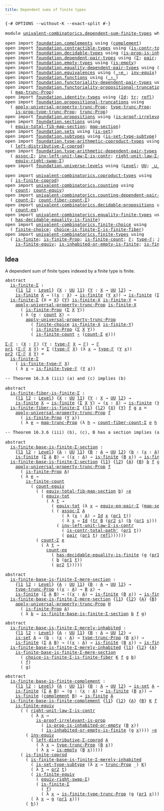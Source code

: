 ```yaml
---
title: Dependent sums of finite types
---
```


<pre class="Agda"><a id="56" class="Symbol">{-#</a> <a id="60" class="Keyword">OPTIONS</a> <a id="68" class="Pragma">--without-K</a> <a id="80" class="Pragma">--exact-split</a> <a id="94" class="Symbol">#-}</a>

<a id="99" class="Keyword">module</a> <a id="106" href="univalent-combinatorics.dependent-sum-finite-types.html" class="Module">univalent-combinatorics.dependent-sum-finite-types</a> <a id="157" class="Keyword">where</a>

<a id="164" class="Keyword">open</a> <a id="169" class="Keyword">import</a> <a id="176" href="foundation.complements.html" class="Module">foundation.complements</a> <a id="199" class="Keyword">using</a> <a id="205" class="Symbol">(</a><a id="206" href="foundation.complements.html#478" class="Function">complement</a><a id="216" class="Symbol">)</a>
<a id="218" class="Keyword">open</a> <a id="223" class="Keyword">import</a> <a id="230" href="foundation.contractible-types.html" class="Module">foundation.contractible-types</a> <a id="260" class="Keyword">using</a> <a id="266" class="Symbol">(</a><a id="267" href="foundation-core.contractible-types.html#2264" class="Function">is-contr-total-path&#39;</a><a id="287" class="Symbol">)</a>
<a id="289" class="Keyword">open</a> <a id="294" class="Keyword">import</a> <a id="301" href="foundation.decidable-types.html" class="Module">foundation.decidable-types</a> <a id="328" class="Keyword">using</a> <a id="334" class="Symbol">(</a><a id="335" href="foundation.decidable-types.html#7188" class="Function">is-prop-is-inhabited-or-empty</a><a id="364" class="Symbol">)</a>
<a id="366" class="Keyword">open</a> <a id="371" class="Keyword">import</a> <a id="378" href="foundation.dependent-pair-types.html" class="Module">foundation.dependent-pair-types</a> <a id="410" class="Keyword">using</a> <a id="416" class="Symbol">(</a><a id="417" href="foundation-core.dependent-pair-types.html#515" class="Record">Σ</a><a id="418" class="Symbol">;</a> <a id="420" href="foundation-core.dependent-pair-types.html#588" class="InductiveConstructor">pair</a><a id="424" class="Symbol">;</a> <a id="426" href="foundation-core.dependent-pair-types.html#605" class="Field">pr1</a><a id="429" class="Symbol">;</a> <a id="431" href="foundation-core.dependent-pair-types.html#617" class="Field">pr2</a><a id="434" class="Symbol">)</a>
<a id="436" class="Keyword">open</a> <a id="441" class="Keyword">import</a> <a id="448" href="foundation.empty-types.html" class="Module">foundation.empty-types</a> <a id="471" class="Keyword">using</a> <a id="477" class="Symbol">(</a><a id="478" href="foundation-core.empty-types.html#1228" class="Function">is-empty</a><a id="486" class="Symbol">)</a>
<a id="488" class="Keyword">open</a> <a id="493" class="Keyword">import</a> <a id="500" href="foundation.equality-dependent-pair-types.html" class="Module">foundation.equality-dependent-pair-types</a> <a id="541" class="Keyword">using</a> <a id="547" class="Symbol">(</a><a id="548" href="foundation.equality-dependent-pair-types.html#2260" class="Function">equiv-eq-pair-Σ</a><a id="563" class="Symbol">)</a>
<a id="565" class="Keyword">open</a> <a id="570" class="Keyword">import</a> <a id="577" href="foundation.equivalences.html" class="Module">foundation.equivalences</a> <a id="601" class="Keyword">using</a> <a id="607" class="Symbol">(</a><a id="608" href="foundation-core.equivalences.html#7869" class="Function Operator">_∘e_</a><a id="612" class="Symbol">;</a> <a id="614" href="foundation-core.equivalences.html#5721" class="Function">inv-equiv</a><a id="623" class="Symbol">)</a>
<a id="625" class="Keyword">open</a> <a id="630" class="Keyword">import</a> <a id="637" href="foundation.functions.html" class="Module">foundation.functions</a> <a id="658" class="Keyword">using</a> <a id="664" class="Symbol">(</a><a id="665" href="foundation-core.functions.html#420" class="Function Operator">_∘_</a><a id="668" class="Symbol">)</a>
<a id="670" class="Keyword">open</a> <a id="675" class="Keyword">import</a> <a id="682" href="foundation.functoriality-dependent-pair-types.html" class="Module">foundation.functoriality-dependent-pair-types</a> <a id="728" class="Keyword">using</a> <a id="734" class="Symbol">(</a><a id="735" href="foundation-core.functoriality-dependent-pair-types.html#6817" class="Function">equiv-tot</a><a id="744" class="Symbol">)</a>
<a id="746" class="Keyword">open</a> <a id="751" class="Keyword">import</a> <a id="758" href="foundation.functoriality-propositional-truncation.html" class="Module">foundation.functoriality-propositional-truncation</a> <a id="808" class="Keyword">using</a>
  <a id="816" class="Symbol">(</a> <a id="818" href="foundation.functoriality-propositional-truncation.html#1456" class="Function">map-trunc-Prop</a><a id="832" class="Symbol">)</a>
<a id="834" class="Keyword">open</a> <a id="839" class="Keyword">import</a> <a id="846" href="foundation.identity-types.html" class="Module">foundation.identity-types</a> <a id="872" class="Keyword">using</a> <a id="878" class="Symbol">(</a><a id="879" href="foundation-core.identity-types.html#1767" class="Datatype">Id</a><a id="881" class="Symbol">;</a> <a id="883" href="foundation-core.identity-types.html#5702" class="Function">tr</a><a id="885" class="Symbol">;</a> <a id="887" href="foundation-core.identity-types.html#1820" class="InductiveConstructor">refl</a><a id="891" class="Symbol">)</a>
<a id="893" class="Keyword">open</a> <a id="898" class="Keyword">import</a> <a id="905" href="foundation.propositional-truncations.html" class="Module">foundation.propositional-truncations</a> <a id="942" class="Keyword">using</a>
  <a id="950" class="Symbol">(</a> <a id="952" href="foundation.propositional-truncations.html#5611" class="Function">apply-universal-property-trunc-Prop</a><a id="987" class="Symbol">;</a> <a id="989" href="foundation.propositional-truncations.html#2048" class="Function">type-trunc-Prop</a><a id="1004" class="Symbol">;</a>
    <a id="1010" href="foundation.propositional-truncations.html#2227" class="Function">is-prop-type-trunc-Prop</a><a id="1033" class="Symbol">;</a> <a id="1035" href="foundation.propositional-truncations.html#2546" class="Function">trunc-Prop</a><a id="1045" class="Symbol">)</a>
<a id="1047" class="Keyword">open</a> <a id="1052" class="Keyword">import</a> <a id="1059" href="foundation.propositions.html" class="Module">foundation.propositions</a> <a id="1083" class="Keyword">using</a> <a id="1089" class="Symbol">(</a><a id="1090" href="foundation-core.propositions.html#3047" class="Function">is-proof-irrelevant-is-prop</a><a id="1117" class="Symbol">)</a>
<a id="1119" class="Keyword">open</a> <a id="1124" class="Keyword">import</a> <a id="1131" href="foundation.sections.html" class="Module">foundation.sections</a> <a id="1151" class="Keyword">using</a>
  <a id="1159" class="Symbol">(</a> <a id="1161" href="foundation.sections.html#3091" class="Function">equiv-total-fib-map-section</a><a id="1188" class="Symbol">;</a> <a id="1190" href="foundation.sections.html#1761" class="Function">map-section</a><a id="1201" class="Symbol">)</a>
<a id="1203" class="Keyword">open</a> <a id="1208" class="Keyword">import</a> <a id="1215" href="foundation.sets.html" class="Module">foundation.sets</a> <a id="1231" class="Keyword">using</a> <a id="1237" class="Symbol">(</a><a id="1238" href="foundation-core.sets.html#1113" class="Function">is-set</a><a id="1244" class="Symbol">)</a>
<a id="1246" class="Keyword">open</a> <a id="1251" class="Keyword">import</a> <a id="1258" href="foundation.subtypes.html" class="Module">foundation.subtypes</a> <a id="1278" class="Keyword">using</a> <a id="1284" class="Symbol">(</a><a id="1285" href="foundation-core.subtypes.html#5281" class="Function">is-set-type-subtype</a><a id="1304" class="Symbol">)</a>
<a id="1306" class="Keyword">open</a> <a id="1311" class="Keyword">import</a> <a id="1318" href="foundation.type-arithmetic-coproduct-types.html" class="Module">foundation.type-arithmetic-coproduct-types</a> <a id="1361" class="Keyword">using</a>
  <a id="1369" class="Symbol">(</a> <a id="1371" href="foundation.type-arithmetic-coproduct-types.html#7387" class="Function">left-distributive-Σ-coprod</a><a id="1397" class="Symbol">)</a>
<a id="1399" class="Keyword">open</a> <a id="1404" class="Keyword">import</a> <a id="1411" href="foundation.type-arithmetic-dependent-pair-types.html" class="Module">foundation.type-arithmetic-dependent-pair-types</a> <a id="1459" class="Keyword">using</a>
  <a id="1467" class="Symbol">(</a> <a id="1469" href="foundation-core.type-arithmetic-dependent-pair-types.html#5675" class="Function">assoc-Σ</a><a id="1476" class="Symbol">;</a> <a id="1478" href="foundation-core.type-arithmetic-dependent-pair-types.html#3582" class="Function">inv-left-unit-law-Σ-is-contr</a><a id="1506" class="Symbol">;</a> <a id="1508" href="foundation-core.type-arithmetic-dependent-pair-types.html#4314" class="Function">right-unit-law-Σ-is-contr</a><a id="1533" class="Symbol">;</a>
    <a id="1539" href="foundation-core.type-arithmetic-dependent-pair-types.html#11512" class="Function">equiv-right-swap-Σ</a><a id="1557" class="Symbol">)</a>
<a id="1559" class="Keyword">open</a> <a id="1564" class="Keyword">import</a> <a id="1571" href="foundation.universe-levels.html" class="Module">foundation.universe-levels</a> <a id="1598" class="Keyword">using</a> <a id="1604" class="Symbol">(</a><a id="1605" href="Agda.Primitive.html#597" class="Postulate">Level</a><a id="1610" class="Symbol">;</a> <a id="1612" href="foundation-core.universe-levels.html#235" class="Primitive">UU</a><a id="1614" class="Symbol">;</a> <a id="1616" href="Agda.Primitive.html#810" class="Primitive Operator">_⊔_</a><a id="1619" class="Symbol">)</a>

<a id="1622" class="Keyword">open</a> <a id="1627" class="Keyword">import</a> <a id="1634" href="univalent-combinatorics.coproduct-types.html" class="Module">univalent-combinatorics.coproduct-types</a> <a id="1674" class="Keyword">using</a>
  <a id="1682" class="Symbol">(</a> <a id="1684" href="univalent-combinatorics.coproduct-types.html#5032" class="Function">is-finite-coprod</a><a id="1700" class="Symbol">)</a>
<a id="1702" class="Keyword">open</a> <a id="1707" class="Keyword">import</a> <a id="1714" href="univalent-combinatorics.counting.html" class="Module">univalent-combinatorics.counting</a> <a id="1747" class="Keyword">using</a>
  <a id="1755" class="Symbol">(</a> <a id="1757" href="univalent-combinatorics.counting.html#1901" class="Function">count</a><a id="1762" class="Symbol">;</a> <a id="1764" href="univalent-combinatorics.counting.html#3395" class="Function">count-equiv</a><a id="1775" class="Symbol">)</a>
<a id="1777" class="Keyword">open</a> <a id="1782" class="Keyword">import</a> <a id="1789" href="univalent-combinatorics.counting-dependent-pair-types.html" class="Module">univalent-combinatorics.counting-dependent-pair-types</a> <a id="1843" class="Keyword">using</a>
  <a id="1851" class="Symbol">(</a> <a id="1853" href="univalent-combinatorics.counting-dependent-pair-types.html#3961" class="Function">count-Σ</a><a id="1860" class="Symbol">;</a> <a id="1862" href="univalent-combinatorics.counting-dependent-pair-types.html#5331" class="Function">count-fiber-count-Σ</a><a id="1881" class="Symbol">)</a>
<a id="1883" class="Keyword">open</a> <a id="1888" class="Keyword">import</a> <a id="1895" href="univalent-combinatorics.decidable-propositions.html" class="Module">univalent-combinatorics.decidable-propositions</a> <a id="1942" class="Keyword">using</a>
  <a id="1950" class="Symbol">(</a> <a id="1952" href="univalent-combinatorics.decidable-propositions.html#2364" class="Function">count-eq</a><a id="1960" class="Symbol">)</a>
<a id="1962" class="Keyword">open</a> <a id="1967" class="Keyword">import</a> <a id="1974" href="univalent-combinatorics.equality-finite-types.html" class="Module">univalent-combinatorics.equality-finite-types</a> <a id="2020" class="Keyword">using</a>
  <a id="2028" class="Symbol">(</a> <a id="2030" href="univalent-combinatorics.equality-finite-types.html#1723" class="Function">has-decidable-equality-is-finite</a><a id="2062" class="Symbol">)</a>
<a id="2064" class="Keyword">open</a> <a id="2069" class="Keyword">import</a> <a id="2076" href="univalent-combinatorics.finite-choice.html" class="Module">univalent-combinatorics.finite-choice</a> <a id="2114" class="Keyword">using</a>
  <a id="2122" class="Symbol">(</a> <a id="2124" href="univalent-combinatorics.finite-choice.html#3857" class="Function">finite-choice</a><a id="2137" class="Symbol">;</a> <a id="2139" href="univalent-combinatorics.finite-choice.html#5826" class="Function">choice-is-finite-Σ-is-finite-fiber</a><a id="2173" class="Symbol">)</a>
<a id="2175" class="Keyword">open</a> <a id="2180" class="Keyword">import</a> <a id="2187" href="univalent-combinatorics.finite-types.html" class="Module">univalent-combinatorics.finite-types</a> <a id="2224" class="Keyword">using</a>
  <a id="2232" class="Symbol">(</a> <a id="2234" href="univalent-combinatorics.finite-types.html#4146" class="Function">is-finite</a><a id="2243" class="Symbol">;</a> <a id="2245" href="univalent-combinatorics.finite-types.html#4055" class="Function">is-finite-Prop</a><a id="2259" class="Symbol">;</a> <a id="2261" href="univalent-combinatorics.finite-types.html#4385" class="Function">is-finite-count</a><a id="2276" class="Symbol">;</a> <a id="2278" href="univalent-combinatorics.finite-types.html#4885" class="Function">𝔽</a><a id="2279" class="Symbol">;</a> <a id="2281" href="univalent-combinatorics.finite-types.html#4924" class="Function">type-𝔽</a><a id="2287" class="Symbol">;</a> <a id="2289" href="univalent-combinatorics.finite-types.html#4969" class="Function">is-finite-type-𝔽</a><a id="2305" class="Symbol">;</a>
    <a id="2311" href="univalent-combinatorics.finite-types.html#6763" class="Function">is-finite-equiv</a><a id="2326" class="Symbol">;</a> <a id="2328" href="univalent-combinatorics.finite-types.html#18015" class="Function">is-inhabited-or-empty-is-finite</a><a id="2359" class="Symbol">;</a> <a id="2361" href="univalent-combinatorics.finite-types.html#18727" class="Function">is-finite-type-trunc-Prop</a><a id="2386" class="Symbol">)</a>
</pre>
## Idea

A dependent sum of finite types indexed by a finite type is finite.

<pre class="Agda"><a id="2479" class="Keyword">abstract</a>
  <a id="is-finite-Σ"></a><a id="2490" href="univalent-combinatorics.dependent-sum-finite-types.html#2490" class="Function">is-finite-Σ</a> <a id="2502" class="Symbol">:</a>
    <a id="2508" class="Symbol">{</a><a id="2509" href="univalent-combinatorics.dependent-sum-finite-types.html#2509" class="Bound">l1</a> <a id="2512" href="univalent-combinatorics.dependent-sum-finite-types.html#2512" class="Bound">l2</a> <a id="2515" class="Symbol">:</a> <a id="2517" href="Agda.Primitive.html#597" class="Postulate">Level</a><a id="2522" class="Symbol">}</a> <a id="2524" class="Symbol">{</a><a id="2525" href="univalent-combinatorics.dependent-sum-finite-types.html#2525" class="Bound">X</a> <a id="2527" class="Symbol">:</a> <a id="2529" href="foundation-core.universe-levels.html#235" class="Primitive">UU</a> <a id="2532" href="univalent-combinatorics.dependent-sum-finite-types.html#2509" class="Bound">l1</a><a id="2534" class="Symbol">}</a> <a id="2536" class="Symbol">{</a><a id="2537" href="univalent-combinatorics.dependent-sum-finite-types.html#2537" class="Bound">Y</a> <a id="2539" class="Symbol">:</a> <a id="2541" href="univalent-combinatorics.dependent-sum-finite-types.html#2525" class="Bound">X</a> <a id="2543" class="Symbol">→</a> <a id="2545" href="foundation-core.universe-levels.html#235" class="Primitive">UU</a> <a id="2548" href="univalent-combinatorics.dependent-sum-finite-types.html#2512" class="Bound">l2</a><a id="2550" class="Symbol">}</a> <a id="2552" class="Symbol">→</a>
    <a id="2558" href="univalent-combinatorics.finite-types.html#4146" class="Function">is-finite</a> <a id="2568" href="univalent-combinatorics.dependent-sum-finite-types.html#2525" class="Bound">X</a> <a id="2570" class="Symbol">→</a> <a id="2572" class="Symbol">((</a><a id="2574" href="univalent-combinatorics.dependent-sum-finite-types.html#2574" class="Bound">x</a> <a id="2576" class="Symbol">:</a> <a id="2578" href="univalent-combinatorics.dependent-sum-finite-types.html#2525" class="Bound">X</a><a id="2579" class="Symbol">)</a> <a id="2581" class="Symbol">→</a> <a id="2583" href="univalent-combinatorics.finite-types.html#4146" class="Function">is-finite</a> <a id="2593" class="Symbol">(</a><a id="2594" href="univalent-combinatorics.dependent-sum-finite-types.html#2537" class="Bound">Y</a> <a id="2596" href="univalent-combinatorics.dependent-sum-finite-types.html#2574" class="Bound">x</a><a id="2597" class="Symbol">))</a> <a id="2600" class="Symbol">→</a> <a id="2602" href="univalent-combinatorics.finite-types.html#4146" class="Function">is-finite</a> <a id="2612" class="Symbol">(</a><a id="2613" href="foundation-core.dependent-pair-types.html#515" class="Record">Σ</a> <a id="2615" href="univalent-combinatorics.dependent-sum-finite-types.html#2525" class="Bound">X</a> <a id="2617" href="univalent-combinatorics.dependent-sum-finite-types.html#2537" class="Bound">Y</a><a id="2618" class="Symbol">)</a>
  <a id="2622" href="univalent-combinatorics.dependent-sum-finite-types.html#2490" class="Function">is-finite-Σ</a> <a id="2634" class="Symbol">{</a><a id="2635" class="Argument">X</a> <a id="2637" class="Symbol">=</a> <a id="2639" href="univalent-combinatorics.dependent-sum-finite-types.html#2639" class="Bound">X</a><a id="2640" class="Symbol">}</a> <a id="2642" class="Symbol">{</a><a id="2643" href="univalent-combinatorics.dependent-sum-finite-types.html#2643" class="Bound">Y</a><a id="2644" class="Symbol">}</a> <a id="2646" href="univalent-combinatorics.dependent-sum-finite-types.html#2646" class="Bound">is-finite-X</a> <a id="2658" href="univalent-combinatorics.dependent-sum-finite-types.html#2658" class="Bound">is-finite-Y</a> <a id="2670" class="Symbol">=</a>
    <a id="2676" href="foundation.propositional-truncations.html#5611" class="Function">apply-universal-property-trunc-Prop</a> <a id="2712" href="univalent-combinatorics.dependent-sum-finite-types.html#2646" class="Bound">is-finite-X</a>
      <a id="2730" class="Symbol">(</a> <a id="2732" href="univalent-combinatorics.finite-types.html#4055" class="Function">is-finite-Prop</a> <a id="2747" class="Symbol">(</a><a id="2748" href="foundation-core.dependent-pair-types.html#515" class="Record">Σ</a> <a id="2750" href="univalent-combinatorics.dependent-sum-finite-types.html#2639" class="Bound">X</a> <a id="2752" href="univalent-combinatorics.dependent-sum-finite-types.html#2643" class="Bound">Y</a><a id="2753" class="Symbol">))</a>
      <a id="2762" class="Symbol">(</a> <a id="2764" class="Symbol">λ</a> <a id="2766" class="Symbol">(</a><a id="2767" href="univalent-combinatorics.dependent-sum-finite-types.html#2767" class="Bound">e</a> <a id="2769" class="Symbol">:</a> <a id="2771" href="univalent-combinatorics.counting.html#1901" class="Function">count</a> <a id="2777" href="univalent-combinatorics.dependent-sum-finite-types.html#2639" class="Bound">X</a><a id="2778" class="Symbol">)</a> <a id="2780" class="Symbol">→</a>
        <a id="2790" href="foundation.propositional-truncations.html#5611" class="Function">apply-universal-property-trunc-Prop</a>
          <a id="2836" class="Symbol">(</a> <a id="2838" href="univalent-combinatorics.finite-choice.html#3857" class="Function">finite-choice</a> <a id="2852" href="univalent-combinatorics.dependent-sum-finite-types.html#2646" class="Bound">is-finite-X</a> <a id="2864" href="univalent-combinatorics.dependent-sum-finite-types.html#2658" class="Bound">is-finite-Y</a><a id="2875" class="Symbol">)</a>
          <a id="2887" class="Symbol">(</a> <a id="2889" href="univalent-combinatorics.finite-types.html#4055" class="Function">is-finite-Prop</a> <a id="2904" class="Symbol">(</a><a id="2905" href="foundation-core.dependent-pair-types.html#515" class="Record">Σ</a> <a id="2907" href="univalent-combinatorics.dependent-sum-finite-types.html#2639" class="Bound">X</a> <a id="2909" href="univalent-combinatorics.dependent-sum-finite-types.html#2643" class="Bound">Y</a><a id="2910" class="Symbol">))</a>
          <a id="2923" class="Symbol">(</a> <a id="2925" href="univalent-combinatorics.finite-types.html#4385" class="Function">is-finite-count</a> <a id="2941" href="foundation-core.functions.html#420" class="Function Operator">∘</a> <a id="2943" class="Symbol">(</a><a id="2944" href="univalent-combinatorics.counting-dependent-pair-types.html#3961" class="Function">count-Σ</a> <a id="2952" href="univalent-combinatorics.dependent-sum-finite-types.html#2767" class="Bound">e</a><a id="2953" class="Symbol">)))</a>

<a id="Σ-𝔽"></a><a id="2958" href="univalent-combinatorics.dependent-sum-finite-types.html#2958" class="Function">Σ-𝔽</a> <a id="2962" class="Symbol">:</a> <a id="2964" class="Symbol">(</a><a id="2965" href="univalent-combinatorics.dependent-sum-finite-types.html#2965" class="Bound">X</a> <a id="2967" class="Symbol">:</a> <a id="2969" href="univalent-combinatorics.finite-types.html#4885" class="Function">𝔽</a><a id="2970" class="Symbol">)</a> <a id="2972" class="Symbol">(</a><a id="2973" href="univalent-combinatorics.dependent-sum-finite-types.html#2973" class="Bound">Y</a> <a id="2975" class="Symbol">:</a> <a id="2977" href="univalent-combinatorics.finite-types.html#4924" class="Function">type-𝔽</a> <a id="2984" href="univalent-combinatorics.dependent-sum-finite-types.html#2965" class="Bound">X</a> <a id="2986" class="Symbol">→</a> <a id="2988" href="univalent-combinatorics.finite-types.html#4885" class="Function">𝔽</a><a id="2989" class="Symbol">)</a> <a id="2991" class="Symbol">→</a> <a id="2993" href="univalent-combinatorics.finite-types.html#4885" class="Function">𝔽</a>
<a id="2995" href="foundation-core.dependent-pair-types.html#605" class="Field">pr1</a> <a id="2999" class="Symbol">(</a><a id="3000" href="univalent-combinatorics.dependent-sum-finite-types.html#2958" class="Function">Σ-𝔽</a> <a id="3004" href="univalent-combinatorics.dependent-sum-finite-types.html#3004" class="Bound">X</a> <a id="3006" href="univalent-combinatorics.dependent-sum-finite-types.html#3006" class="Bound">Y</a><a id="3007" class="Symbol">)</a> <a id="3009" class="Symbol">=</a> <a id="3011" href="foundation-core.dependent-pair-types.html#515" class="Record">Σ</a> <a id="3013" class="Symbol">(</a><a id="3014" href="univalent-combinatorics.finite-types.html#4924" class="Function">type-𝔽</a> <a id="3021" href="univalent-combinatorics.dependent-sum-finite-types.html#3004" class="Bound">X</a><a id="3022" class="Symbol">)</a> <a id="3024" class="Symbol">(λ</a> <a id="3027" href="univalent-combinatorics.dependent-sum-finite-types.html#3027" class="Bound">x</a> <a id="3029" class="Symbol">→</a> <a id="3031" href="univalent-combinatorics.finite-types.html#4924" class="Function">type-𝔽</a> <a id="3038" class="Symbol">(</a><a id="3039" href="univalent-combinatorics.dependent-sum-finite-types.html#3006" class="Bound">Y</a> <a id="3041" href="univalent-combinatorics.dependent-sum-finite-types.html#3027" class="Bound">x</a><a id="3042" class="Symbol">))</a>
<a id="3045" href="foundation-core.dependent-pair-types.html#617" class="Field">pr2</a> <a id="3049" class="Symbol">(</a><a id="3050" href="univalent-combinatorics.dependent-sum-finite-types.html#2958" class="Function">Σ-𝔽</a> <a id="3054" href="univalent-combinatorics.dependent-sum-finite-types.html#3054" class="Bound">X</a> <a id="3056" href="univalent-combinatorics.dependent-sum-finite-types.html#3056" class="Bound">Y</a><a id="3057" class="Symbol">)</a> <a id="3059" class="Symbol">=</a>
  <a id="3063" href="univalent-combinatorics.dependent-sum-finite-types.html#2490" class="Function">is-finite-Σ</a>
    <a id="3079" class="Symbol">(</a> <a id="3081" href="univalent-combinatorics.finite-types.html#4969" class="Function">is-finite-type-𝔽</a> <a id="3098" href="univalent-combinatorics.dependent-sum-finite-types.html#3054" class="Bound">X</a><a id="3099" class="Symbol">)</a>
    <a id="3105" class="Symbol">(</a> <a id="3107" class="Symbol">λ</a> <a id="3109" href="univalent-combinatorics.dependent-sum-finite-types.html#3109" class="Bound">x</a> <a id="3111" class="Symbol">→</a> <a id="3113" href="univalent-combinatorics.finite-types.html#4969" class="Function">is-finite-type-𝔽</a> <a id="3130" class="Symbol">(</a><a id="3131" href="univalent-combinatorics.dependent-sum-finite-types.html#3056" class="Bound">Y</a> <a id="3133" href="univalent-combinatorics.dependent-sum-finite-types.html#3109" class="Bound">x</a><a id="3134" class="Symbol">))</a>

<a id="3138" class="Comment">-- Theorem 16.3.6 (iii) (a) and (c) implies (b)</a>

<a id="3187" class="Keyword">abstract</a>
  <a id="is-finite-fiber-is-finite-Σ"></a><a id="3198" href="univalent-combinatorics.dependent-sum-finite-types.html#3198" class="Function">is-finite-fiber-is-finite-Σ</a> <a id="3226" class="Symbol">:</a>
    <a id="3232" class="Symbol">{</a><a id="3233" href="univalent-combinatorics.dependent-sum-finite-types.html#3233" class="Bound">l1</a> <a id="3236" href="univalent-combinatorics.dependent-sum-finite-types.html#3236" class="Bound">l2</a> <a id="3239" class="Symbol">:</a> <a id="3241" href="Agda.Primitive.html#597" class="Postulate">Level</a><a id="3246" class="Symbol">}</a> <a id="3248" class="Symbol">{</a><a id="3249" href="univalent-combinatorics.dependent-sum-finite-types.html#3249" class="Bound">X</a> <a id="3251" class="Symbol">:</a> <a id="3253" href="foundation-core.universe-levels.html#235" class="Primitive">UU</a> <a id="3256" href="univalent-combinatorics.dependent-sum-finite-types.html#3233" class="Bound">l1</a><a id="3258" class="Symbol">}</a> <a id="3260" class="Symbol">{</a><a id="3261" href="univalent-combinatorics.dependent-sum-finite-types.html#3261" class="Bound">Y</a> <a id="3263" class="Symbol">:</a> <a id="3265" href="univalent-combinatorics.dependent-sum-finite-types.html#3249" class="Bound">X</a> <a id="3267" class="Symbol">→</a> <a id="3269" href="foundation-core.universe-levels.html#235" class="Primitive">UU</a> <a id="3272" href="univalent-combinatorics.dependent-sum-finite-types.html#3236" class="Bound">l2</a><a id="3274" class="Symbol">}</a> <a id="3276" class="Symbol">→</a>
    <a id="3282" href="univalent-combinatorics.finite-types.html#4146" class="Function">is-finite</a> <a id="3292" href="univalent-combinatorics.dependent-sum-finite-types.html#3249" class="Bound">X</a> <a id="3294" class="Symbol">→</a> <a id="3296" href="univalent-combinatorics.finite-types.html#4146" class="Function">is-finite</a> <a id="3306" class="Symbol">(</a><a id="3307" href="foundation-core.dependent-pair-types.html#515" class="Record">Σ</a> <a id="3309" href="univalent-combinatorics.dependent-sum-finite-types.html#3249" class="Bound">X</a> <a id="3311" href="univalent-combinatorics.dependent-sum-finite-types.html#3261" class="Bound">Y</a><a id="3312" class="Symbol">)</a> <a id="3314" class="Symbol">→</a> <a id="3316" class="Symbol">(</a><a id="3317" href="univalent-combinatorics.dependent-sum-finite-types.html#3317" class="Bound">x</a> <a id="3319" class="Symbol">:</a> <a id="3321" href="univalent-combinatorics.dependent-sum-finite-types.html#3249" class="Bound">X</a><a id="3322" class="Symbol">)</a> <a id="3324" class="Symbol">→</a> <a id="3326" href="univalent-combinatorics.finite-types.html#4146" class="Function">is-finite</a> <a id="3336" class="Symbol">(</a><a id="3337" href="univalent-combinatorics.dependent-sum-finite-types.html#3261" class="Bound">Y</a> <a id="3339" href="univalent-combinatorics.dependent-sum-finite-types.html#3317" class="Bound">x</a><a id="3340" class="Symbol">)</a>
  <a id="3344" href="univalent-combinatorics.dependent-sum-finite-types.html#3198" class="Function">is-finite-fiber-is-finite-Σ</a> <a id="3372" class="Symbol">{</a><a id="3373" href="univalent-combinatorics.dependent-sum-finite-types.html#3373" class="Bound">l1</a><a id="3375" class="Symbol">}</a> <a id="3377" class="Symbol">{</a><a id="3378" href="univalent-combinatorics.dependent-sum-finite-types.html#3378" class="Bound">l2</a><a id="3380" class="Symbol">}</a> <a id="3382" class="Symbol">{</a><a id="3383" href="univalent-combinatorics.dependent-sum-finite-types.html#3383" class="Bound">X</a><a id="3384" class="Symbol">}</a> <a id="3386" class="Symbol">{</a><a id="3387" href="univalent-combinatorics.dependent-sum-finite-types.html#3387" class="Bound">Y</a><a id="3388" class="Symbol">}</a> <a id="3390" href="univalent-combinatorics.dependent-sum-finite-types.html#3390" class="Bound">f</a> <a id="3392" href="univalent-combinatorics.dependent-sum-finite-types.html#3392" class="Bound">g</a> <a id="3394" href="univalent-combinatorics.dependent-sum-finite-types.html#3394" class="Bound">x</a> <a id="3396" class="Symbol">=</a>
    <a id="3402" href="foundation.propositional-truncations.html#5611" class="Function">apply-universal-property-trunc-Prop</a> <a id="3438" href="univalent-combinatorics.dependent-sum-finite-types.html#3390" class="Bound">f</a>
      <a id="3446" class="Symbol">(</a> <a id="3448" href="univalent-combinatorics.finite-types.html#4055" class="Function">is-finite-Prop</a> <a id="3463" class="Symbol">(</a><a id="3464" href="univalent-combinatorics.dependent-sum-finite-types.html#3387" class="Bound">Y</a> <a id="3466" href="univalent-combinatorics.dependent-sum-finite-types.html#3394" class="Bound">x</a><a id="3467" class="Symbol">))</a>
      <a id="3476" class="Symbol">(</a> <a id="3478" class="Symbol">λ</a> <a id="3480" href="univalent-combinatorics.dependent-sum-finite-types.html#3480" class="Bound">e</a> <a id="3482" class="Symbol">→</a> <a id="3484" href="foundation.functoriality-propositional-truncation.html#1456" class="Function">map-trunc-Prop</a> <a id="3499" class="Symbol">(λ</a> <a id="3502" href="univalent-combinatorics.dependent-sum-finite-types.html#3502" class="Bound">h</a> <a id="3504" class="Symbol">→</a> <a id="3506" href="univalent-combinatorics.counting-dependent-pair-types.html#5331" class="Function">count-fiber-count-Σ</a> <a id="3526" href="univalent-combinatorics.dependent-sum-finite-types.html#3480" class="Bound">e</a> <a id="3528" href="univalent-combinatorics.dependent-sum-finite-types.html#3502" class="Bound">h</a> <a id="3530" href="univalent-combinatorics.dependent-sum-finite-types.html#3394" class="Bound">x</a><a id="3531" class="Symbol">)</a> <a id="3533" href="univalent-combinatorics.dependent-sum-finite-types.html#3392" class="Bound">g</a><a id="3534" class="Symbol">)</a>

<a id="3537" class="Comment">-- Theorem 16.3.6 (iii) (b), (c), B has a section implies (a)</a>

<a id="3600" class="Keyword">abstract</a>
  <a id="is-finite-base-is-finite-Σ-section"></a><a id="3611" href="univalent-combinatorics.dependent-sum-finite-types.html#3611" class="Function">is-finite-base-is-finite-Σ-section</a> <a id="3646" class="Symbol">:</a>
    <a id="3652" class="Symbol">{</a><a id="3653" href="univalent-combinatorics.dependent-sum-finite-types.html#3653" class="Bound">l1</a> <a id="3656" href="univalent-combinatorics.dependent-sum-finite-types.html#3656" class="Bound">l2</a> <a id="3659" class="Symbol">:</a> <a id="3661" href="Agda.Primitive.html#597" class="Postulate">Level</a><a id="3666" class="Symbol">}</a> <a id="3668" class="Symbol">{</a><a id="3669" href="univalent-combinatorics.dependent-sum-finite-types.html#3669" class="Bound">A</a> <a id="3671" class="Symbol">:</a> <a id="3673" href="foundation-core.universe-levels.html#235" class="Primitive">UU</a> <a id="3676" href="univalent-combinatorics.dependent-sum-finite-types.html#3653" class="Bound">l1</a><a id="3678" class="Symbol">}</a> <a id="3680" class="Symbol">{</a><a id="3681" href="univalent-combinatorics.dependent-sum-finite-types.html#3681" class="Bound">B</a> <a id="3683" class="Symbol">:</a> <a id="3685" href="univalent-combinatorics.dependent-sum-finite-types.html#3669" class="Bound">A</a> <a id="3687" class="Symbol">→</a> <a id="3689" href="foundation-core.universe-levels.html#235" class="Primitive">UU</a> <a id="3692" href="univalent-combinatorics.dependent-sum-finite-types.html#3656" class="Bound">l2</a><a id="3694" class="Symbol">}</a> <a id="3696" class="Symbol">(</a><a id="3697" href="univalent-combinatorics.dependent-sum-finite-types.html#3697" class="Bound">b</a> <a id="3699" class="Symbol">:</a> <a id="3701" class="Symbol">(</a><a id="3702" href="univalent-combinatorics.dependent-sum-finite-types.html#3702" class="Bound">x</a> <a id="3704" class="Symbol">:</a> <a id="3706" href="univalent-combinatorics.dependent-sum-finite-types.html#3669" class="Bound">A</a><a id="3707" class="Symbol">)</a> <a id="3709" class="Symbol">→</a> <a id="3711" href="univalent-combinatorics.dependent-sum-finite-types.html#3681" class="Bound">B</a> <a id="3713" href="univalent-combinatorics.dependent-sum-finite-types.html#3702" class="Bound">x</a><a id="3714" class="Symbol">)</a> <a id="3716" class="Symbol">→</a>
    <a id="3722" href="univalent-combinatorics.finite-types.html#4146" class="Function">is-finite</a> <a id="3732" class="Symbol">(</a><a id="3733" href="foundation-core.dependent-pair-types.html#515" class="Record">Σ</a> <a id="3735" href="univalent-combinatorics.dependent-sum-finite-types.html#3669" class="Bound">A</a> <a id="3737" href="univalent-combinatorics.dependent-sum-finite-types.html#3681" class="Bound">B</a><a id="3738" class="Symbol">)</a> <a id="3740" class="Symbol">→</a> <a id="3742" class="Symbol">((</a><a id="3744" href="univalent-combinatorics.dependent-sum-finite-types.html#3744" class="Bound">x</a> <a id="3746" class="Symbol">:</a> <a id="3748" href="univalent-combinatorics.dependent-sum-finite-types.html#3669" class="Bound">A</a><a id="3749" class="Symbol">)</a> <a id="3751" class="Symbol">→</a> <a id="3753" href="univalent-combinatorics.finite-types.html#4146" class="Function">is-finite</a> <a id="3763" class="Symbol">(</a><a id="3764" href="univalent-combinatorics.dependent-sum-finite-types.html#3681" class="Bound">B</a> <a id="3766" href="univalent-combinatorics.dependent-sum-finite-types.html#3744" class="Bound">x</a><a id="3767" class="Symbol">))</a> <a id="3770" class="Symbol">→</a> <a id="3772" href="univalent-combinatorics.finite-types.html#4146" class="Function">is-finite</a> <a id="3782" href="univalent-combinatorics.dependent-sum-finite-types.html#3669" class="Bound">A</a>
  <a id="3786" href="univalent-combinatorics.dependent-sum-finite-types.html#3611" class="Function">is-finite-base-is-finite-Σ-section</a> <a id="3821" class="Symbol">{</a><a id="3822" href="univalent-combinatorics.dependent-sum-finite-types.html#3822" class="Bound">l1</a><a id="3824" class="Symbol">}</a> <a id="3826" class="Symbol">{</a><a id="3827" href="univalent-combinatorics.dependent-sum-finite-types.html#3827" class="Bound">l2</a><a id="3829" class="Symbol">}</a> <a id="3831" class="Symbol">{</a><a id="3832" href="univalent-combinatorics.dependent-sum-finite-types.html#3832" class="Bound">A</a><a id="3833" class="Symbol">}</a> <a id="3835" class="Symbol">{</a><a id="3836" href="univalent-combinatorics.dependent-sum-finite-types.html#3836" class="Bound">B</a><a id="3837" class="Symbol">}</a> <a id="3839" href="univalent-combinatorics.dependent-sum-finite-types.html#3839" class="Bound">b</a> <a id="3841" href="univalent-combinatorics.dependent-sum-finite-types.html#3841" class="Bound">f</a> <a id="3843" href="univalent-combinatorics.dependent-sum-finite-types.html#3843" class="Bound">g</a> <a id="3845" class="Symbol">=</a>
    <a id="3851" href="foundation.propositional-truncations.html#5611" class="Function">apply-universal-property-trunc-Prop</a> <a id="3887" href="univalent-combinatorics.dependent-sum-finite-types.html#3841" class="Bound">f</a>
      <a id="3895" class="Symbol">(</a> <a id="3897" href="univalent-combinatorics.finite-types.html#4055" class="Function">is-finite-Prop</a> <a id="3912" href="univalent-combinatorics.dependent-sum-finite-types.html#3832" class="Bound">A</a><a id="3913" class="Symbol">)</a>
      <a id="3921" class="Symbol">(</a> <a id="3923" class="Symbol">λ</a> <a id="3925" href="univalent-combinatorics.dependent-sum-finite-types.html#3925" class="Bound">e</a> <a id="3927" class="Symbol">→</a>
        <a id="3937" href="univalent-combinatorics.finite-types.html#4385" class="Function">is-finite-count</a>
          <a id="3963" class="Symbol">(</a> <a id="3965" href="univalent-combinatorics.counting.html#3395" class="Function">count-equiv</a>
            <a id="3989" class="Symbol">(</a> <a id="3991" class="Symbol">(</a> <a id="3993" href="foundation.sections.html#3091" class="Function">equiv-total-fib-map-section</a> <a id="4021" href="univalent-combinatorics.dependent-sum-finite-types.html#3839" class="Bound">b</a><a id="4022" class="Symbol">)</a> <a id="4024" href="foundation-core.equivalences.html#7869" class="Function Operator">∘e</a>
              <a id="4041" class="Symbol">(</a> <a id="4043" href="foundation-core.functoriality-dependent-pair-types.html#6817" class="Function">equiv-tot</a>
                <a id="4069" class="Symbol">(</a> <a id="4071" class="Symbol">λ</a> <a id="4073" href="univalent-combinatorics.dependent-sum-finite-types.html#4073" class="Bound">t</a> <a id="4075" class="Symbol">→</a>
                  <a id="4095" class="Symbol">(</a> <a id="4097" href="foundation-core.functoriality-dependent-pair-types.html#6817" class="Function">equiv-tot</a> <a id="4107" class="Symbol">(λ</a> <a id="4110" href="univalent-combinatorics.dependent-sum-finite-types.html#4110" class="Bound">x</a> <a id="4112" class="Symbol">→</a> <a id="4114" href="foundation.equality-dependent-pair-types.html#2260" class="Function">equiv-eq-pair-Σ</a> <a id="4130" class="Symbol">(</a><a id="4131" href="foundation.sections.html#1761" class="Function">map-section</a> <a id="4143" href="univalent-combinatorics.dependent-sum-finite-types.html#3839" class="Bound">b</a> <a id="4145" href="univalent-combinatorics.dependent-sum-finite-types.html#4110" class="Bound">x</a><a id="4146" class="Symbol">)</a> <a id="4148" href="univalent-combinatorics.dependent-sum-finite-types.html#4073" class="Bound">t</a><a id="4149" class="Symbol">))</a> <a id="4152" href="foundation-core.equivalences.html#7869" class="Function Operator">∘e</a>
                  <a id="4173" class="Symbol">(</a> <a id="4175" class="Symbol">(</a> <a id="4177" href="foundation-core.type-arithmetic-dependent-pair-types.html#5675" class="Function">assoc-Σ</a> <a id="4185" href="univalent-combinatorics.dependent-sum-finite-types.html#3832" class="Bound">A</a>
                      <a id="4209" class="Symbol">(</a> <a id="4211" class="Symbol">λ</a> <a id="4213" class="Symbol">(</a><a id="4214" href="univalent-combinatorics.dependent-sum-finite-types.html#4214" class="Bound">x</a> <a id="4216" class="Symbol">:</a> <a id="4218" href="univalent-combinatorics.dependent-sum-finite-types.html#3832" class="Bound">A</a><a id="4219" class="Symbol">)</a> <a id="4221" class="Symbol">→</a> <a id="4223" href="foundation-core.identity-types.html#1767" class="Datatype">Id</a> <a id="4226" href="univalent-combinatorics.dependent-sum-finite-types.html#4214" class="Bound">x</a> <a id="4228" class="Symbol">(</a><a id="4229" href="foundation-core.dependent-pair-types.html#605" class="Field">pr1</a> <a id="4233" href="univalent-combinatorics.dependent-sum-finite-types.html#4073" class="Bound">t</a><a id="4234" class="Symbol">))</a>
                      <a id="4259" class="Symbol">(</a> <a id="4261" class="Symbol">λ</a> <a id="4263" href="univalent-combinatorics.dependent-sum-finite-types.html#4263" class="Bound">s</a> <a id="4265" class="Symbol">→</a> <a id="4267" href="foundation-core.identity-types.html#1767" class="Datatype">Id</a> <a id="4270" class="Symbol">(</a><a id="4271" href="foundation-core.identity-types.html#5702" class="Function">tr</a> <a id="4274" href="univalent-combinatorics.dependent-sum-finite-types.html#3836" class="Bound">B</a> <a id="4276" class="Symbol">(</a><a id="4277" href="foundation-core.dependent-pair-types.html#617" class="Field">pr2</a> <a id="4281" href="univalent-combinatorics.dependent-sum-finite-types.html#4263" class="Bound">s</a><a id="4282" class="Symbol">)</a> <a id="4284" class="Symbol">(</a><a id="4285" href="univalent-combinatorics.dependent-sum-finite-types.html#3839" class="Bound">b</a> <a id="4287" class="Symbol">(</a><a id="4288" href="foundation-core.dependent-pair-types.html#605" class="Field">pr1</a> <a id="4292" href="univalent-combinatorics.dependent-sum-finite-types.html#4263" class="Bound">s</a><a id="4293" class="Symbol">)))</a> <a id="4297" class="Symbol">(</a><a id="4298" href="foundation-core.dependent-pair-types.html#617" class="Field">pr2</a> <a id="4302" href="univalent-combinatorics.dependent-sum-finite-types.html#4073" class="Bound">t</a><a id="4303" class="Symbol">)))</a> <a id="4307" href="foundation-core.equivalences.html#7869" class="Function Operator">∘e</a>
                    <a id="4330" class="Symbol">(</a> <a id="4332" href="foundation-core.type-arithmetic-dependent-pair-types.html#3582" class="Function">inv-left-unit-law-Σ-is-contr</a>
                      <a id="4383" class="Symbol">(</a> <a id="4385" href="foundation-core.contractible-types.html#2264" class="Function">is-contr-total-path&#39;</a> <a id="4406" class="Symbol">(</a><a id="4407" href="foundation-core.dependent-pair-types.html#605" class="Field">pr1</a> <a id="4411" href="univalent-combinatorics.dependent-sum-finite-types.html#4073" class="Bound">t</a><a id="4412" class="Symbol">))</a>
                      <a id="4437" class="Symbol">(</a> <a id="4439" href="foundation-core.dependent-pair-types.html#588" class="InductiveConstructor">pair</a> <a id="4444" class="Symbol">(</a><a id="4445" href="foundation-core.dependent-pair-types.html#605" class="Field">pr1</a> <a id="4449" href="univalent-combinatorics.dependent-sum-finite-types.html#4073" class="Bound">t</a><a id="4450" class="Symbol">)</a> <a id="4452" href="foundation-core.identity-types.html#1820" class="InductiveConstructor">refl</a><a id="4456" class="Symbol">))))))</a>
            <a id="4475" class="Symbol">(</a> <a id="4477" href="univalent-combinatorics.counting-dependent-pair-types.html#3961" class="Function">count-Σ</a> <a id="4485" href="univalent-combinatorics.dependent-sum-finite-types.html#3925" class="Bound">e</a>
              <a id="4501" class="Symbol">(</a> <a id="4503" class="Symbol">λ</a> <a id="4505" href="univalent-combinatorics.dependent-sum-finite-types.html#4505" class="Bound">t</a> <a id="4507" class="Symbol">→</a>
                <a id="4525" href="univalent-combinatorics.decidable-propositions.html#2364" class="Function">count-eq</a>
                  <a id="4552" class="Symbol">(</a> <a id="4554" href="univalent-combinatorics.equality-finite-types.html#1723" class="Function">has-decidable-equality-is-finite</a> <a id="4587" class="Symbol">(</a><a id="4588" href="univalent-combinatorics.dependent-sum-finite-types.html#3843" class="Bound">g</a> <a id="4590" class="Symbol">(</a><a id="4591" href="foundation-core.dependent-pair-types.html#605" class="Field">pr1</a> <a id="4595" href="univalent-combinatorics.dependent-sum-finite-types.html#4505" class="Bound">t</a><a id="4596" class="Symbol">)))</a>
                  <a id="4618" class="Symbol">(</a> <a id="4620" href="univalent-combinatorics.dependent-sum-finite-types.html#3839" class="Bound">b</a> <a id="4622" class="Symbol">(</a><a id="4623" href="foundation-core.dependent-pair-types.html#605" class="Field">pr1</a> <a id="4627" href="univalent-combinatorics.dependent-sum-finite-types.html#4505" class="Bound">t</a><a id="4628" class="Symbol">))</a>
                  <a id="4649" class="Symbol">(</a> <a id="4651" href="foundation-core.dependent-pair-types.html#617" class="Field">pr2</a> <a id="4655" href="univalent-combinatorics.dependent-sum-finite-types.html#4505" class="Bound">t</a><a id="4656" class="Symbol">)))))</a>

<a id="4663" class="Keyword">abstract</a>
  <a id="is-finite-base-is-finite-Σ-mere-section"></a><a id="4674" href="univalent-combinatorics.dependent-sum-finite-types.html#4674" class="Function">is-finite-base-is-finite-Σ-mere-section</a> <a id="4714" class="Symbol">:</a>
    <a id="4720" class="Symbol">{</a><a id="4721" href="univalent-combinatorics.dependent-sum-finite-types.html#4721" class="Bound">l1</a> <a id="4724" href="univalent-combinatorics.dependent-sum-finite-types.html#4724" class="Bound">l2</a> <a id="4727" class="Symbol">:</a> <a id="4729" href="Agda.Primitive.html#597" class="Postulate">Level</a><a id="4734" class="Symbol">}</a> <a id="4736" class="Symbol">{</a><a id="4737" href="univalent-combinatorics.dependent-sum-finite-types.html#4737" class="Bound">A</a> <a id="4739" class="Symbol">:</a> <a id="4741" href="foundation-core.universe-levels.html#235" class="Primitive">UU</a> <a id="4744" href="univalent-combinatorics.dependent-sum-finite-types.html#4721" class="Bound">l1</a><a id="4746" class="Symbol">}</a> <a id="4748" class="Symbol">{</a><a id="4749" href="univalent-combinatorics.dependent-sum-finite-types.html#4749" class="Bound">B</a> <a id="4751" class="Symbol">:</a> <a id="4753" href="univalent-combinatorics.dependent-sum-finite-types.html#4737" class="Bound">A</a> <a id="4755" class="Symbol">→</a> <a id="4757" href="foundation-core.universe-levels.html#235" class="Primitive">UU</a> <a id="4760" href="univalent-combinatorics.dependent-sum-finite-types.html#4724" class="Bound">l2</a><a id="4762" class="Symbol">}</a> <a id="4764" class="Symbol">→</a>
    <a id="4770" href="foundation.propositional-truncations.html#2048" class="Function">type-trunc-Prop</a> <a id="4786" class="Symbol">((</a><a id="4788" href="univalent-combinatorics.dependent-sum-finite-types.html#4788" class="Bound">x</a> <a id="4790" class="Symbol">:</a> <a id="4792" href="univalent-combinatorics.dependent-sum-finite-types.html#4737" class="Bound">A</a><a id="4793" class="Symbol">)</a> <a id="4795" class="Symbol">→</a> <a id="4797" href="univalent-combinatorics.dependent-sum-finite-types.html#4749" class="Bound">B</a> <a id="4799" href="univalent-combinatorics.dependent-sum-finite-types.html#4788" class="Bound">x</a><a id="4800" class="Symbol">)</a> <a id="4802" class="Symbol">→</a>
    <a id="4808" href="univalent-combinatorics.finite-types.html#4146" class="Function">is-finite</a> <a id="4818" class="Symbol">(</a><a id="4819" href="foundation-core.dependent-pair-types.html#515" class="Record">Σ</a> <a id="4821" href="univalent-combinatorics.dependent-sum-finite-types.html#4737" class="Bound">A</a> <a id="4823" href="univalent-combinatorics.dependent-sum-finite-types.html#4749" class="Bound">B</a><a id="4824" class="Symbol">)</a> <a id="4826" class="Symbol">→</a> <a id="4828" class="Symbol">((</a><a id="4830" href="univalent-combinatorics.dependent-sum-finite-types.html#4830" class="Bound">x</a> <a id="4832" class="Symbol">:</a> <a id="4834" href="univalent-combinatorics.dependent-sum-finite-types.html#4737" class="Bound">A</a><a id="4835" class="Symbol">)</a> <a id="4837" class="Symbol">→</a> <a id="4839" href="univalent-combinatorics.finite-types.html#4146" class="Function">is-finite</a> <a id="4849" class="Symbol">(</a><a id="4850" href="univalent-combinatorics.dependent-sum-finite-types.html#4749" class="Bound">B</a> <a id="4852" href="univalent-combinatorics.dependent-sum-finite-types.html#4830" class="Bound">x</a><a id="4853" class="Symbol">))</a> <a id="4856" class="Symbol">→</a> <a id="4858" href="univalent-combinatorics.finite-types.html#4146" class="Function">is-finite</a> <a id="4868" href="univalent-combinatorics.dependent-sum-finite-types.html#4737" class="Bound">A</a>
  <a id="4872" href="univalent-combinatorics.dependent-sum-finite-types.html#4674" class="Function">is-finite-base-is-finite-Σ-mere-section</a> <a id="4912" class="Symbol">{</a><a id="4913" href="univalent-combinatorics.dependent-sum-finite-types.html#4913" class="Bound">l1</a><a id="4915" class="Symbol">}</a> <a id="4917" class="Symbol">{</a><a id="4918" href="univalent-combinatorics.dependent-sum-finite-types.html#4918" class="Bound">l2</a><a id="4920" class="Symbol">}</a> <a id="4922" class="Symbol">{</a><a id="4923" href="univalent-combinatorics.dependent-sum-finite-types.html#4923" class="Bound">A</a><a id="4924" class="Symbol">}</a> <a id="4926" class="Symbol">{</a><a id="4927" href="univalent-combinatorics.dependent-sum-finite-types.html#4927" class="Bound">B</a><a id="4928" class="Symbol">}</a> <a id="4930" href="univalent-combinatorics.dependent-sum-finite-types.html#4930" class="Bound">H</a> <a id="4932" href="univalent-combinatorics.dependent-sum-finite-types.html#4932" class="Bound">f</a> <a id="4934" href="univalent-combinatorics.dependent-sum-finite-types.html#4934" class="Bound">g</a> <a id="4936" class="Symbol">=</a>
    <a id="4942" href="foundation.propositional-truncations.html#5611" class="Function">apply-universal-property-trunc-Prop</a> <a id="4978" href="univalent-combinatorics.dependent-sum-finite-types.html#4930" class="Bound">H</a>
      <a id="4986" class="Symbol">(</a> <a id="4988" href="univalent-combinatorics.finite-types.html#4055" class="Function">is-finite-Prop</a> <a id="5003" href="univalent-combinatorics.dependent-sum-finite-types.html#4923" class="Bound">A</a><a id="5004" class="Symbol">)</a>
      <a id="5012" class="Symbol">(</a> <a id="5014" class="Symbol">λ</a> <a id="5016" href="univalent-combinatorics.dependent-sum-finite-types.html#5016" class="Bound">b</a> <a id="5018" class="Symbol">→</a> <a id="5020" href="univalent-combinatorics.dependent-sum-finite-types.html#3611" class="Function">is-finite-base-is-finite-Σ-section</a> <a id="5055" href="univalent-combinatorics.dependent-sum-finite-types.html#5016" class="Bound">b</a> <a id="5057" href="univalent-combinatorics.dependent-sum-finite-types.html#4932" class="Bound">f</a> <a id="5059" href="univalent-combinatorics.dependent-sum-finite-types.html#4934" class="Bound">g</a><a id="5060" class="Symbol">)</a>
</pre>
<pre class="Agda"><a id="5075" class="Keyword">abstract</a>
  <a id="is-finite-base-is-finite-Σ-merely-inhabited"></a><a id="5086" href="univalent-combinatorics.dependent-sum-finite-types.html#5086" class="Function">is-finite-base-is-finite-Σ-merely-inhabited</a> <a id="5130" class="Symbol">:</a>
    <a id="5136" class="Symbol">{</a><a id="5137" href="univalent-combinatorics.dependent-sum-finite-types.html#5137" class="Bound">l1</a> <a id="5140" href="univalent-combinatorics.dependent-sum-finite-types.html#5140" class="Bound">l2</a> <a id="5143" class="Symbol">:</a> <a id="5145" href="Agda.Primitive.html#597" class="Postulate">Level</a><a id="5150" class="Symbol">}</a> <a id="5152" class="Symbol">{</a><a id="5153" href="univalent-combinatorics.dependent-sum-finite-types.html#5153" class="Bound">A</a> <a id="5155" class="Symbol">:</a> <a id="5157" href="foundation-core.universe-levels.html#235" class="Primitive">UU</a> <a id="5160" href="univalent-combinatorics.dependent-sum-finite-types.html#5137" class="Bound">l1</a><a id="5162" class="Symbol">}</a> <a id="5164" class="Symbol">{</a><a id="5165" href="univalent-combinatorics.dependent-sum-finite-types.html#5165" class="Bound">B</a> <a id="5167" class="Symbol">:</a> <a id="5169" href="univalent-combinatorics.dependent-sum-finite-types.html#5153" class="Bound">A</a> <a id="5171" class="Symbol">→</a> <a id="5173" href="foundation-core.universe-levels.html#235" class="Primitive">UU</a> <a id="5176" href="univalent-combinatorics.dependent-sum-finite-types.html#5140" class="Bound">l2</a><a id="5178" class="Symbol">}</a> <a id="5180" class="Symbol">→</a>
    <a id="5186" href="foundation-core.sets.html#1113" class="Function">is-set</a> <a id="5193" href="univalent-combinatorics.dependent-sum-finite-types.html#5153" class="Bound">A</a> <a id="5195" class="Symbol">→</a> <a id="5197" class="Symbol">(</a><a id="5198" href="univalent-combinatorics.dependent-sum-finite-types.html#5198" class="Bound">b</a> <a id="5200" class="Symbol">:</a> <a id="5202" class="Symbol">(</a><a id="5203" href="univalent-combinatorics.dependent-sum-finite-types.html#5203" class="Bound">x</a> <a id="5205" class="Symbol">:</a> <a id="5207" href="univalent-combinatorics.dependent-sum-finite-types.html#5153" class="Bound">A</a><a id="5208" class="Symbol">)</a> <a id="5210" class="Symbol">→</a> <a id="5212" href="foundation.propositional-truncations.html#2048" class="Function">type-trunc-Prop</a> <a id="5228" class="Symbol">(</a><a id="5229" href="univalent-combinatorics.dependent-sum-finite-types.html#5165" class="Bound">B</a> <a id="5231" href="univalent-combinatorics.dependent-sum-finite-types.html#5203" class="Bound">x</a><a id="5232" class="Symbol">))</a> <a id="5235" class="Symbol">→</a>
    <a id="5241" href="univalent-combinatorics.finite-types.html#4146" class="Function">is-finite</a> <a id="5251" class="Symbol">(</a><a id="5252" href="foundation-core.dependent-pair-types.html#515" class="Record">Σ</a> <a id="5254" href="univalent-combinatorics.dependent-sum-finite-types.html#5153" class="Bound">A</a> <a id="5256" href="univalent-combinatorics.dependent-sum-finite-types.html#5165" class="Bound">B</a><a id="5257" class="Symbol">)</a> <a id="5259" class="Symbol">→</a> <a id="5261" class="Symbol">((</a><a id="5263" href="univalent-combinatorics.dependent-sum-finite-types.html#5263" class="Bound">x</a> <a id="5265" class="Symbol">:</a> <a id="5267" href="univalent-combinatorics.dependent-sum-finite-types.html#5153" class="Bound">A</a><a id="5268" class="Symbol">)</a> <a id="5270" class="Symbol">→</a> <a id="5272" href="univalent-combinatorics.finite-types.html#4146" class="Function">is-finite</a> <a id="5282" class="Symbol">(</a><a id="5283" href="univalent-combinatorics.dependent-sum-finite-types.html#5165" class="Bound">B</a> <a id="5285" href="univalent-combinatorics.dependent-sum-finite-types.html#5263" class="Bound">x</a><a id="5286" class="Symbol">))</a> <a id="5289" class="Symbol">→</a> <a id="5291" href="univalent-combinatorics.finite-types.html#4146" class="Function">is-finite</a> <a id="5301" href="univalent-combinatorics.dependent-sum-finite-types.html#5153" class="Bound">A</a>
  <a id="5305" href="univalent-combinatorics.dependent-sum-finite-types.html#5086" class="Function">is-finite-base-is-finite-Σ-merely-inhabited</a> <a id="5349" class="Symbol">{</a><a id="5350" href="univalent-combinatorics.dependent-sum-finite-types.html#5350" class="Bound">l1</a><a id="5352" class="Symbol">}</a> <a id="5354" class="Symbol">{</a><a id="5355" href="univalent-combinatorics.dependent-sum-finite-types.html#5355" class="Bound">l2</a><a id="5357" class="Symbol">}</a> <a id="5359" class="Symbol">{</a><a id="5360" href="univalent-combinatorics.dependent-sum-finite-types.html#5360" class="Bound">A</a><a id="5361" class="Symbol">}</a> <a id="5363" class="Symbol">{</a><a id="5364" href="univalent-combinatorics.dependent-sum-finite-types.html#5364" class="Bound">B</a><a id="5365" class="Symbol">}</a> <a id="5367" href="univalent-combinatorics.dependent-sum-finite-types.html#5367" class="Bound">K</a> <a id="5369" href="univalent-combinatorics.dependent-sum-finite-types.html#5369" class="Bound">b</a> <a id="5371" href="univalent-combinatorics.dependent-sum-finite-types.html#5371" class="Bound">f</a> <a id="5373" href="univalent-combinatorics.dependent-sum-finite-types.html#5373" class="Bound">g</a> <a id="5375" class="Symbol">=</a>
    <a id="5381" href="univalent-combinatorics.dependent-sum-finite-types.html#4674" class="Function">is-finite-base-is-finite-Σ-mere-section</a>
      <a id="5427" class="Symbol">(</a> <a id="5429" href="univalent-combinatorics.finite-choice.html#5826" class="Function">choice-is-finite-Σ-is-finite-fiber</a> <a id="5464" href="univalent-combinatorics.dependent-sum-finite-types.html#5367" class="Bound">K</a> <a id="5466" href="univalent-combinatorics.dependent-sum-finite-types.html#5371" class="Bound">f</a> <a id="5468" href="univalent-combinatorics.dependent-sum-finite-types.html#5373" class="Bound">g</a> <a id="5470" href="univalent-combinatorics.dependent-sum-finite-types.html#5369" class="Bound">b</a><a id="5471" class="Symbol">)</a>
      <a id="5479" class="Symbol">(</a> <a id="5481" href="univalent-combinatorics.dependent-sum-finite-types.html#5371" class="Bound">f</a><a id="5482" class="Symbol">)</a>
      <a id="5490" class="Symbol">(</a> <a id="5492" href="univalent-combinatorics.dependent-sum-finite-types.html#5373" class="Bound">g</a><a id="5493" class="Symbol">)</a>
</pre>
<pre class="Agda"><a id="5508" class="Keyword">abstract</a>
  <a id="is-finite-base-is-finite-complement"></a><a id="5519" href="univalent-combinatorics.dependent-sum-finite-types.html#5519" class="Function">is-finite-base-is-finite-complement</a> <a id="5555" class="Symbol">:</a>
    <a id="5561" class="Symbol">{</a><a id="5562" href="univalent-combinatorics.dependent-sum-finite-types.html#5562" class="Bound">l1</a> <a id="5565" href="univalent-combinatorics.dependent-sum-finite-types.html#5565" class="Bound">l2</a> <a id="5568" class="Symbol">:</a> <a id="5570" href="Agda.Primitive.html#597" class="Postulate">Level</a><a id="5575" class="Symbol">}</a> <a id="5577" class="Symbol">{</a><a id="5578" href="univalent-combinatorics.dependent-sum-finite-types.html#5578" class="Bound">A</a> <a id="5580" class="Symbol">:</a> <a id="5582" href="foundation-core.universe-levels.html#235" class="Primitive">UU</a> <a id="5585" href="univalent-combinatorics.dependent-sum-finite-types.html#5562" class="Bound">l1</a><a id="5587" class="Symbol">}</a> <a id="5589" class="Symbol">{</a><a id="5590" href="univalent-combinatorics.dependent-sum-finite-types.html#5590" class="Bound">B</a> <a id="5592" class="Symbol">:</a> <a id="5594" href="univalent-combinatorics.dependent-sum-finite-types.html#5578" class="Bound">A</a> <a id="5596" class="Symbol">→</a> <a id="5598" href="foundation-core.universe-levels.html#235" class="Primitive">UU</a> <a id="5601" href="univalent-combinatorics.dependent-sum-finite-types.html#5565" class="Bound">l2</a><a id="5603" class="Symbol">}</a> <a id="5605" class="Symbol">→</a> <a id="5607" href="foundation-core.sets.html#1113" class="Function">is-set</a> <a id="5614" href="univalent-combinatorics.dependent-sum-finite-types.html#5578" class="Bound">A</a> <a id="5616" class="Symbol">→</a>
    <a id="5622" href="univalent-combinatorics.finite-types.html#4146" class="Function">is-finite</a> <a id="5632" class="Symbol">(</a><a id="5633" href="foundation-core.dependent-pair-types.html#515" class="Record">Σ</a> <a id="5635" href="univalent-combinatorics.dependent-sum-finite-types.html#5578" class="Bound">A</a> <a id="5637" href="univalent-combinatorics.dependent-sum-finite-types.html#5590" class="Bound">B</a><a id="5638" class="Symbol">)</a> <a id="5640" class="Symbol">→</a> <a id="5642" class="Symbol">(</a><a id="5643" href="univalent-combinatorics.dependent-sum-finite-types.html#5643" class="Bound">g</a> <a id="5645" class="Symbol">:</a> <a id="5647" class="Symbol">(</a><a id="5648" href="univalent-combinatorics.dependent-sum-finite-types.html#5648" class="Bound">x</a> <a id="5650" class="Symbol">:</a> <a id="5652" href="univalent-combinatorics.dependent-sum-finite-types.html#5578" class="Bound">A</a><a id="5653" class="Symbol">)</a> <a id="5655" class="Symbol">→</a> <a id="5657" href="univalent-combinatorics.finite-types.html#4146" class="Function">is-finite</a> <a id="5667" class="Symbol">(</a><a id="5668" href="univalent-combinatorics.dependent-sum-finite-types.html#5590" class="Bound">B</a> <a id="5670" href="univalent-combinatorics.dependent-sum-finite-types.html#5648" class="Bound">x</a><a id="5671" class="Symbol">))</a> <a id="5674" class="Symbol">→</a>
    <a id="5680" href="univalent-combinatorics.finite-types.html#4146" class="Function">is-finite</a> <a id="5690" class="Symbol">(</a><a id="5691" href="foundation.complements.html#478" class="Function">complement</a> <a id="5702" href="univalent-combinatorics.dependent-sum-finite-types.html#5590" class="Bound">B</a><a id="5703" class="Symbol">)</a> <a id="5705" class="Symbol">→</a> <a id="5707" href="univalent-combinatorics.finite-types.html#4146" class="Function">is-finite</a> <a id="5717" href="univalent-combinatorics.dependent-sum-finite-types.html#5578" class="Bound">A</a>
  <a id="5721" href="univalent-combinatorics.dependent-sum-finite-types.html#5519" class="Function">is-finite-base-is-finite-complement</a> <a id="5757" class="Symbol">{</a><a id="5758" href="univalent-combinatorics.dependent-sum-finite-types.html#5758" class="Bound">l1</a><a id="5760" class="Symbol">}</a> <a id="5762" class="Symbol">{</a><a id="5763" href="univalent-combinatorics.dependent-sum-finite-types.html#5763" class="Bound">l2</a><a id="5765" class="Symbol">}</a> <a id="5767" class="Symbol">{</a><a id="5768" href="univalent-combinatorics.dependent-sum-finite-types.html#5768" class="Bound">A</a><a id="5769" class="Symbol">}</a> <a id="5771" class="Symbol">{</a><a id="5772" href="univalent-combinatorics.dependent-sum-finite-types.html#5772" class="Bound">B</a><a id="5773" class="Symbol">}</a> <a id="5775" href="univalent-combinatorics.dependent-sum-finite-types.html#5775" class="Bound">K</a> <a id="5777" href="univalent-combinatorics.dependent-sum-finite-types.html#5777" class="Bound">f</a> <a id="5779" href="univalent-combinatorics.dependent-sum-finite-types.html#5779" class="Bound">g</a> <a id="5781" href="univalent-combinatorics.dependent-sum-finite-types.html#5781" class="Bound">h</a> <a id="5783" class="Symbol">=</a>
    <a id="5789" href="univalent-combinatorics.finite-types.html#6763" class="Function">is-finite-equiv</a>
      <a id="5811" class="Symbol">(</a> <a id="5813" class="Symbol">(</a> <a id="5815" href="foundation-core.type-arithmetic-dependent-pair-types.html#4314" class="Function">right-unit-law-Σ-is-contr</a>
          <a id="5851" class="Symbol">(</a> <a id="5853" class="Symbol">λ</a> <a id="5855" href="univalent-combinatorics.dependent-sum-finite-types.html#5855" class="Bound">x</a> <a id="5857" class="Symbol">→</a>
            <a id="5871" href="foundation-core.propositions.html#3047" class="Function">is-proof-irrelevant-is-prop</a>
              <a id="5913" class="Symbol">(</a> <a id="5915" href="foundation.decidable-types.html#7188" class="Function">is-prop-is-inhabited-or-empty</a> <a id="5945" class="Symbol">(</a><a id="5946" href="univalent-combinatorics.dependent-sum-finite-types.html#5772" class="Bound">B</a> <a id="5948" href="univalent-combinatorics.dependent-sum-finite-types.html#5855" class="Bound">x</a><a id="5949" class="Symbol">))</a>
              <a id="5966" class="Symbol">(</a> <a id="5968" href="univalent-combinatorics.finite-types.html#18015" class="Function">is-inhabited-or-empty-is-finite</a> <a id="6000" class="Symbol">(</a><a id="6001" href="univalent-combinatorics.dependent-sum-finite-types.html#5779" class="Bound">g</a> <a id="6003" href="univalent-combinatorics.dependent-sum-finite-types.html#5855" class="Bound">x</a><a id="6004" class="Symbol">))))</a> <a id="6009" href="foundation-core.equivalences.html#7869" class="Function Operator">∘e</a>
        <a id="6020" class="Symbol">(</a> <a id="6022" href="foundation-core.equivalences.html#5721" class="Function">inv-equiv</a>
          <a id="6042" class="Symbol">(</a> <a id="6044" href="foundation.type-arithmetic-coproduct-types.html#7387" class="Function">left-distributive-Σ-coprod</a> <a id="6071" href="univalent-combinatorics.dependent-sum-finite-types.html#5768" class="Bound">A</a>
            <a id="6085" class="Symbol">(</a> <a id="6087" class="Symbol">λ</a> <a id="6089" href="univalent-combinatorics.dependent-sum-finite-types.html#6089" class="Bound">x</a> <a id="6091" class="Symbol">→</a> <a id="6093" href="foundation.propositional-truncations.html#2048" class="Function">type-trunc-Prop</a> <a id="6109" class="Symbol">(</a><a id="6110" href="univalent-combinatorics.dependent-sum-finite-types.html#5772" class="Bound">B</a> <a id="6112" href="univalent-combinatorics.dependent-sum-finite-types.html#6089" class="Bound">x</a><a id="6113" class="Symbol">))</a>
            <a id="6128" class="Symbol">(</a> <a id="6130" class="Symbol">λ</a> <a id="6132" href="univalent-combinatorics.dependent-sum-finite-types.html#6132" class="Bound">x</a> <a id="6134" class="Symbol">→</a> <a id="6136" href="foundation-core.empty-types.html#1228" class="Function">is-empty</a> <a id="6145" class="Symbol">(</a><a id="6146" href="univalent-combinatorics.dependent-sum-finite-types.html#5772" class="Bound">B</a> <a id="6148" href="univalent-combinatorics.dependent-sum-finite-types.html#6132" class="Bound">x</a><a id="6149" class="Symbol">)))))</a>
      <a id="6161" class="Symbol">(</a> <a id="6163" href="univalent-combinatorics.coproduct-types.html#5032" class="Function">is-finite-coprod</a>
        <a id="6188" class="Symbol">(</a> <a id="6190" href="univalent-combinatorics.dependent-sum-finite-types.html#5086" class="Function">is-finite-base-is-finite-Σ-merely-inhabited</a>
          <a id="6244" class="Symbol">(</a> <a id="6246" href="foundation-core.subtypes.html#5281" class="Function">is-set-type-subtype</a> <a id="6266" class="Symbol">(λ</a> <a id="6269" href="univalent-combinatorics.dependent-sum-finite-types.html#6269" class="Bound">x</a> <a id="6271" class="Symbol">→</a> <a id="6273" href="foundation.propositional-truncations.html#2546" class="Function">trunc-Prop</a> <a id="6284" class="Symbol">_)</a> <a id="6287" href="univalent-combinatorics.dependent-sum-finite-types.html#5775" class="Bound">K</a><a id="6288" class="Symbol">)</a>
          <a id="6300" class="Symbol">(</a> <a id="6302" class="Symbol">λ</a> <a id="6304" href="univalent-combinatorics.dependent-sum-finite-types.html#6304" class="Bound">t</a> <a id="6306" class="Symbol">→</a> <a id="6308" href="foundation-core.dependent-pair-types.html#617" class="Field">pr2</a> <a id="6312" href="univalent-combinatorics.dependent-sum-finite-types.html#6304" class="Bound">t</a><a id="6313" class="Symbol">)</a>
          <a id="6325" class="Symbol">(</a> <a id="6327" href="univalent-combinatorics.finite-types.html#6763" class="Function">is-finite-equiv</a>
            <a id="6355" class="Symbol">(</a> <a id="6357" href="foundation-core.type-arithmetic-dependent-pair-types.html#11512" class="Function">equiv-right-swap-Σ</a><a id="6375" class="Symbol">)</a>
            <a id="6389" class="Symbol">(</a> <a id="6391" href="univalent-combinatorics.dependent-sum-finite-types.html#2490" class="Function">is-finite-Σ</a>
              <a id="6417" class="Symbol">(</a> <a id="6419" href="univalent-combinatorics.dependent-sum-finite-types.html#5777" class="Bound">f</a><a id="6420" class="Symbol">)</a>
              <a id="6436" class="Symbol">(</a> <a id="6438" class="Symbol">λ</a> <a id="6440" href="univalent-combinatorics.dependent-sum-finite-types.html#6440" class="Bound">x</a> <a id="6442" class="Symbol">→</a> <a id="6444" href="univalent-combinatorics.finite-types.html#18727" class="Function">is-finite-type-trunc-Prop</a> <a id="6470" class="Symbol">(</a><a id="6471" href="univalent-combinatorics.dependent-sum-finite-types.html#5779" class="Bound">g</a> <a id="6473" class="Symbol">(</a><a id="6474" href="foundation-core.dependent-pair-types.html#605" class="Field">pr1</a> <a id="6478" href="univalent-combinatorics.dependent-sum-finite-types.html#6440" class="Bound">x</a><a id="6479" class="Symbol">)))))</a>
          <a id="6495" class="Symbol">(</a> <a id="6497" class="Symbol">λ</a> <a id="6499" href="univalent-combinatorics.dependent-sum-finite-types.html#6499" class="Bound">x</a> <a id="6501" class="Symbol">→</a> <a id="6503" href="univalent-combinatorics.dependent-sum-finite-types.html#5779" class="Bound">g</a> <a id="6505" class="Symbol">(</a><a id="6506" href="foundation-core.dependent-pair-types.html#605" class="Field">pr1</a> <a id="6510" href="univalent-combinatorics.dependent-sum-finite-types.html#6499" class="Bound">x</a><a id="6511" class="Symbol">)))</a>
        <a id="6523" class="Symbol">(</a> <a id="6525" href="univalent-combinatorics.dependent-sum-finite-types.html#5781" class="Bound">h</a><a id="6526" class="Symbol">))</a>
</pre>